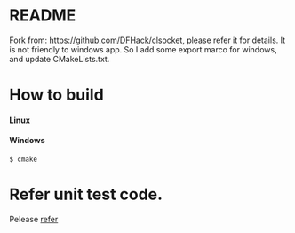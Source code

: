 # README
Fork from: https://github.com/DFHack/clsocket, please refer it for details.
It is not friendly to windows app. So I add some export marco for windows, and update CMakeLists.txt.


# How to build
#### Linux

#### Windows
	$ cmake 

# Refer unit test code.	

Pelease [refer](https://github.com/DFHack/clsocket)
